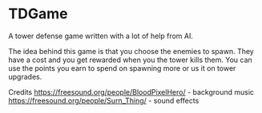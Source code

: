 # TDGame
A tower defense game written with a lot of help from AI.

The idea behind this game is that you choose the enemies to spawn. They have a cost and you get rewarded when you the tower kills them. You can use the points you earn to spend on spawning more or us it on tower upgrades.


Credits
https://freesound.org/people/BloodPixelHero/ - background music
https://freesound.org/people/Surn_Thing/ - sound effects